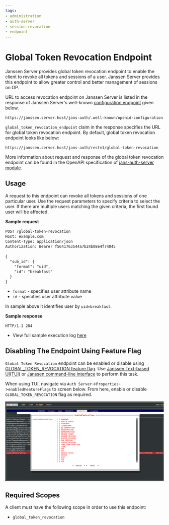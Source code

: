 ```yaml
---
tags:
- administration
- auth-server
- session-revocation
- endpoint
---
```

# Global Token Revocation Endpoint


Janssen Server provides global token revocation endpoint to enable the client to revoke all tokens and sessions of a user.
Janssen Server provides this endpoint to allow greater 
control and better management of sessions on OP.

URL to access revocation endpoint on Janssen Server is listed in the response of Janssen Server's well-known
[configuration endpoint](./configuration.md) given below.

```text
https://janssen.server.host/jans-auth/.well-known/openid-configuration
```

`global_token_revocation_endpoint` claim in the response specifies the URL for global token revocation endpoint. By default, global token revocation endpoint
looks like below:

```
https://janssen.server.host/jans-auth/restv1/global-token-revocation
```

More information about request and response of the global token revocation endpoint can be found in
the OpenAPI specification of [jans-auth-server module](https://gluu.org/swagger-ui/?url=https://raw.githubusercontent.com/JanssenProject/jans/vreplace-janssen-version/jans-auth-server/docs/swagger.yaml).

## Usage

A request to this endpoint can revoke all tokens and sessions of one particular user. Use the request parameters to specify 
criteria to select the user. If there are multiple users matching the given criteria, the first found user will be affected.

**Sample request**
```text
POST /global-token-revocation
Host: example.com
Content-Type: application/json
Authorization: Bearer f5641763544a7b24b08e4f74045

{
  "sub_id": {
    "format": "uid",
    "id": "breakfast"
  }
}
```

- `format` - specifies user attribute name
- `id` - specifies user attribute value

In sample above it identifies user by `uid=breakfast`. 

**Sample response**

```text
HTTP/1.1 204
```

- View full sample execution log [here](../../../assets/log/global-token-revocation-run-log.txt)

## Disabling The Endpoint Using Feature Flag

`Global Token Revocation` endpoint can be enabled or disable using [GLOBAL_TOKEN_REVOCATION feature flag](../../reference/json/feature-flags/janssenauthserver-feature-flags.md#globaltokenrevocation).
Use [Janssen Text-based UI(TUI)](../../config-guide/config-tools/jans-tui/README.md) or [Janssen command-line interface](../../config-guide/config-tools/jans-cli/README.md) to perform this task.

When using TUI, navigate via `Auth Server`->`Properties`->`enabledFeatureFlags` to screen below. From here, enable or
disable `GLOBAL_TOKEN_REVOCATION` flag as required.

![](../../../assets/image-tui-enable-components.png)

## Required Scopes

A client must have the following scope in order to use this endpoint:

- `global_token_revocation`

